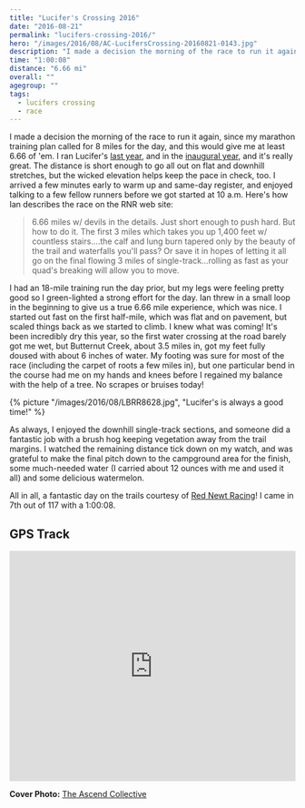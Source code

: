 ```yaml
---
title: "Lucifer's Crossing 2016"
date: "2016-08-21"
permalink: "lucifers-crossing-2016/"
hero: "/images/2016/08/AC-LucifersCrossing-20160821-0143.jpg"
description: "I made a decision the morning of the race to run it again, since my marathon training plan called for 8 miles for the day, and this would give me at least 6.66 of 'em."
time: "1:00:08"
distance: "6.66 mi"
overall: ""
agegroup: ""
tags:
  - lucifers crossing
  - race
---
```


I made a decision the morning of the race to run it again, since my marathon training plan called for 8 miles for the day, and this would give me at least 6.66 of 'em. I ran Lucifer's [last year](/lucifers-crossing-2015/), and in the [inaugural year](/lucifers-crossing/), and it's really great. The distance is short enough to go all out on flat and downhill stretches, but the wicked elevation helps keep the pace in check, too. I arrived a few minutes early to warm up and same-day register, and enjoyed talking to a few fellow runners before we got started at 10 a.m. Here's how Ian describes the race on the RNR web site:

> 6.66 miles w/ devils in the details. Just short enough to push hard. But how to do it. The first 3 miles which takes you up 1,400 feet w/ countless stairs….the calf and lung burn tapered only by the beauty of the trail and waterfalls you'll pass? Or save it in hopes of letting it all go on the final flowing 3 miles of single-track…rolling as fast as your quad's breaking will allow you to move.

I had an 18-mile training run the day prior, but my legs were feeling pretty good so I green-lighted a strong effort for the day. Ian threw in a small loop in the beginning to give us a true 6.66 mile experience, which was nice. I started out fast on the first half-mile, which was flat and on pavement, but scaled things back as we started to climb. I knew what was coming! It's been incredibly dry this year, so the first water crossing at the road barely got me wet, but Butternut Creek, about 3.5 miles in, got my feet fully doused with about 6 inches of water. My footing was sure for most of the race (including the carpet of roots a few miles in), but one particular bend in the course had me on my hands and knees before I regained my balance with the help of a tree. No scrapes or bruises today!

{% picture "/images/2016/08/LBRR8628.jpg", "Lucifer's is always a good time!" %}

As always, I enjoyed the downhill single-track sections, and someone did a fantastic job with a brush hog keeping vegetation away from the trail margins. I watched the remaining distance tick down on my watch, and was grateful to make the final pitch down to the campground area for the finish, some much-needed water (I carried about 12 ounces with me and used it all) and some delicious watermelon.

All in all, a fantastic day on the trails courtesy of [Red Newt Racing](http://rednewtracing.com/)! I came in 7th out of 117 with a 1:00:08.

## GPS Track

<iframe src="https://www.strava.com/activities/684042107/embed/f816fa7fa67d807da0fb9c34d6584e3d8489552b" width="100%" height="405" frameborder="0" scrolling="no"></iframe>

**Cover Photo:** [The Ascend Collective](http://www.theascendcollective.com/)
